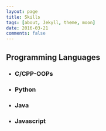 ```yaml
---
layout: page
title: Skills
tags: [about, Jekyll, theme, moon]
date: 2016-03-21
comments: false
---
```

<html>
<body>
<div class="skills-bar-container"> 
<h2> Programming Languages</h2>
<ul>
  <li>
    <div class="progressbar-title">
      <h3>C/CPP-OOPs</h3>
      <span class="percent" id="cpp-pourcent"></span>
    </div>
    <div class="bar-container">
      <span class="progressbar progressgreen" id="progress-cpp"></span>
    </div>
  </li>
  <li>
    <div class="progressbar-title">
      <h3>Python</h3>
      <span class="percent" id="python-pourcent"></span>
    </div>
    <div class="bar-container">
      <span class="progressbar progressgreen" id="progress-python"></span>
    </div>
  </li>
  
  <li>
    <div class="progressbar-title">
      <h3>Java</h3>
      <span class="percent" id="java-pourcent"></span>
    </div>
    <div class="bar-container">
      <span class="progressbar progressgreen" id="progress-java"></span>
    </div>
  </li>
  
  <li>
    <div class="progressbar-title">
      <h3>Javascript</h3>
      <span class="percent" id="javascript-pourcent"></span>
    </div>
    <div class="bar-container">
      <span class="progressbar progressgreen" id="progress-javascript"></span>
    </div>
  </li>

</ul>

</div>

</body>
</html>



